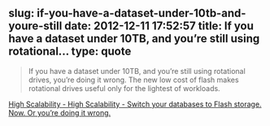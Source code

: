 slug: if-you-have-a-dataset-under-10tb-and-youre-still
date: 2012-12-11 17:52:57
title: If you have a dataset under 10TB, and you’re still using rotational...
type: quote
---

> If you have a dataset under 10TB, and you’re still using rotational drives, you’re doing it wrong. The new low cost of flash makes rotational drives useful only for the lightest of workloads.

[High Scalability - High Scalability - Switch your databases to Flash storage. Now. Or you’re doing it wrong.](http://highscalability.com/blog/2012/12/10/switch-your-databases-to-flash-storage-now-or-youre-doing-it.html)
